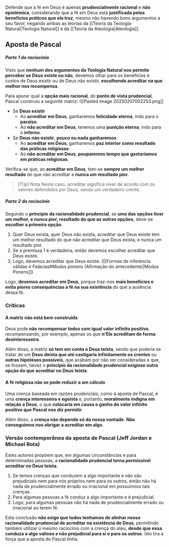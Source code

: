Defende que a fé em Deus é apenas **prudencialmente racional** e **não epistémica**, considerando que a fé em Deus está **justificada pelos benefícios práticos que ela traz**, mesmo não havendo bons argumentos a seu favor, negando ambas as teorias da [[Teoria da Teologia Natural|Teologia Natural]] e da [[Teoria da Ateologia|Ateologia]].
## Aposta de Pascal
##### Parte 1 do raciocínio
Visto que **nenhum dos argumentos da Teologia Natural nos permite perceber se Deus existe ou não**, devemos olhar para os benefícios e custos de Deus existir ou de Deus não existir, **escolhendo acreditar na que melhor nos recompensa**.

Para apurar qual a **opção mais racional**, do **ponto de vista prudencial**, Pascal construiu a seguinte matriz:
![[Pasted image 20250207002253.png]]

- Se **Deus existir**
	- Ao **acreditar em Deus**, ganharemos **felicidade eterna**, indo para o **paraíso**.
	- Ao **não acreditar em Deus**, teremos uma **punição eterna**, indo para o **inferno**.
- Se **Deus não existir**, **pouco ou nada ganharemos**.
	- Ao **acreditar em Deus**, ganharemos **paz interior como resultado das práticas religiosas**.
	- Ao **não acreditar em Deus**, **pouparemos tempo que gastaríamos em práticas religiosas**.

Verifica-se que, ao **acreditar em Deus**, tem-se **sempre um melhor resultado** do que não acreditar e **nunca um resultado pior**.
>[!Tip] Nota
>Neste caso, acreditar significa viver de acordo com os valores defendidos por Deus, sendo um verdadeiro crente.
##### Parte 2 do raciocínio
Segundo o **princípio da racionalidade prudencial**, se **uma das opções tiver um melhor, e nunca pior, resultado do que as outras opções**, deve-se **escolher a primeira opção**.

1. Quer Deus exista, quer Deus não exista, acreditar que Deus existe tem um melhor resultado do que não acreditar que Deus exista, e nunca um resultado pior.
2. Se a premissa 1 é verdadeira, então devemos escolher acreditar que Deus existe.
3. Logo, devemos acreditar que Deus existe.
([[Formas de inferência válidas e Falácias#*Modus ponens* (Afirmação do antecedente)|Modus Ponens]])

Logo, **devemos acreditar em Deus**, porque traz-nos **mais benefícios e evita piores consequências a fé na sua existência** do que a ausência dessa fé.
### Críticas
#### A matriz não está bem construída
Deus pode **não recompensar todos com igual valor infinito positivo**, recompensando, por exemplo, apenas os que **n'Ele acreditam de forma desinteresseira**.

Além disso, a matriz **só tem em conta o Deus teísta**, sendo que poderia se tratar de um **Deus deísta que até castigaria infinitamente os crentes** ou **outras hipóteses possíveis**, que acabam por não ser consideradas e que, se fossem, talvez o **princípio da racionalidade prudencial exigisse outra opção do que acreditar no Deus teísta**.
#### A fé religiosa não se pode reduzir a um cálculo
Uma crença baseada em razões prudenciais, como a aposta de Pascal, é uma **crença interesseira e egoísta** e, portanto, **moralmente indigna em relação a Deus**, o que **colocaria em causa o ganho do valor infinito positivo que Pascal nos diz permitir**.

Além disso, a **crença não depende só da nossa vontade**. **Não conseguimos nos obrigar a acreditar em algo**.
### Versão contemporânea da aposta de Pascal (Jeff Jordan e Michael Rota)
Estes autores propõem que, em algumas circunstâncias e para determinadas pessoas, a **racionalidade prudencial torna permissível acreditar no Deus teísta**.

1. Se temos crenças que conduzem a algo importante e não são prejudiciais nem para nós próprios nem para os outros, então não há nada de prudencialmente errado ou irracional em possuirmos tais crenças.
2. Para algumas pessoas a fé conduz a algo importante e é prejudicial.
3. Logo, para algumas pessoas não há nada de prudencialmente errado ou irracional ao terem fé.

Esta conclusão **não exige que todos tenhamos de alinhar nessa racionalidade prudencial de acreditar na existência de Deus**, permitindo também utilizar o mesmo raciocínio com a crença do ateu, **desde que essa conduza a algo valioso e não prejudicial para si e para os outros**. Isto tira a força que a aposta de Pascal tinha.